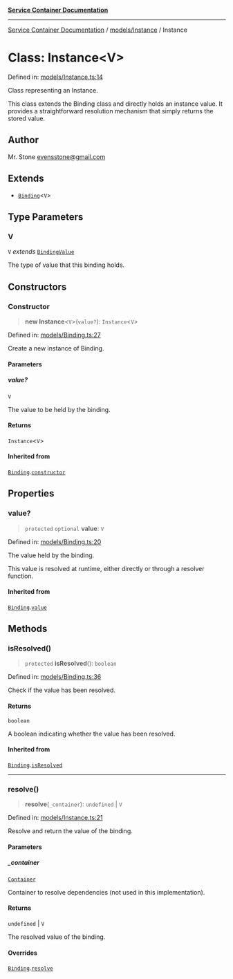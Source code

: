 [**Service Container Documentation**](../../../README.md)

***

[Service Container Documentation](../../../README.md) / [models/Instance](../README.md) / Instance

# Class: Instance\<V\>

Defined in: [models/Instance.ts:14](https://github.com/stonemjs/service-container/blob/cf80d15a9884720f3c9b3cfe1c53c3f6b0c62c38/src/models/Instance.ts#L14)

Class representing an Instance.

This class extends the Binding class and directly holds an instance value.
It provides a straightforward resolution mechanism that simply returns the stored value.

## Author

Mr. Stone <evensstone@gmail.com>

## Extends

- [`Binding`](../../Binding/classes/Binding.md)\<`V`\>

## Type Parameters

### V

`V` *extends* [`BindingValue`](../../../declarations/type-aliases/BindingValue.md)

The type of value that this binding holds.

## Constructors

### Constructor

> **new Instance**\<`V`\>(`value?`): `Instance`\<`V`\>

Defined in: [models/Binding.ts:27](https://github.com/stonemjs/service-container/blob/cf80d15a9884720f3c9b3cfe1c53c3f6b0c62c38/src/models/Binding.ts#L27)

Create a new instance of Binding.

#### Parameters

##### value?

`V`

The value to be held by the binding.

#### Returns

`Instance`\<`V`\>

#### Inherited from

[`Binding`](../../Binding/classes/Binding.md).[`constructor`](../../Binding/classes/Binding.md#constructor)

## Properties

### value?

> `protected` `optional` **value**: `V`

Defined in: [models/Binding.ts:20](https://github.com/stonemjs/service-container/blob/cf80d15a9884720f3c9b3cfe1c53c3f6b0c62c38/src/models/Binding.ts#L20)

The value held by the binding.

This value is resolved at runtime, either directly or through a resolver function.

#### Inherited from

[`Binding`](../../Binding/classes/Binding.md).[`value`](../../Binding/classes/Binding.md#value)

## Methods

### isResolved()

> `protected` **isResolved**(): `boolean`

Defined in: [models/Binding.ts:36](https://github.com/stonemjs/service-container/blob/cf80d15a9884720f3c9b3cfe1c53c3f6b0c62c38/src/models/Binding.ts#L36)

Check if the value has been resolved.

#### Returns

`boolean`

A boolean indicating whether the value has been resolved.

#### Inherited from

[`Binding`](../../Binding/classes/Binding.md).[`isResolved`](../../Binding/classes/Binding.md#isresolved)

***

### resolve()

> **resolve**(`_container`): `undefined` \| `V`

Defined in: [models/Instance.ts:21](https://github.com/stonemjs/service-container/blob/cf80d15a9884720f3c9b3cfe1c53c3f6b0c62c38/src/models/Instance.ts#L21)

Resolve and return the value of the binding.

#### Parameters

##### \_container

[`Container`](../../../Container/classes/Container.md)

Container to resolve dependencies (not used in this implementation).

#### Returns

`undefined` \| `V`

The resolved value of the binding.

#### Overrides

[`Binding`](../../Binding/classes/Binding.md).[`resolve`](../../Binding/classes/Binding.md#resolve)
